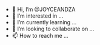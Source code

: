- 👋 Hi, I’m @JOYCEANDZA
- 👀 I’m interested in ...
- 🌱 I’m currently learning ...
- 💞️ I’m looking to collaborate on ...
- 📫 How to reach me ...

<!---
JOYCEANDZA/JOYCEANDZA is a ✨ special ✨ repository because its `README.md` (this file) appears on your GitHub profile.
You can click the Preview link to take a look at your changes.
--->
